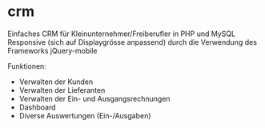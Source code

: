# crm
Einfaches CRM für Kleinunternehmer/Freiberufler in PHP und MySQL 
Responsive (sich auf Displaygrösse anpassend) durch die Verwendung des Frameworks jQuery-mobile

Funktionen:
- Verwalten der Kunden
- Verwalten der Lieferanten
- Verwalten der Ein- und Ausgangsrechnungen
- Dashboard
- Diverse Auswertungen (Ein-/Ausgaben)
